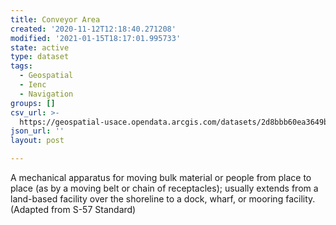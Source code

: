 ```yaml
---
title: Conveyor Area
created: '2020-11-12T12:18:40.271208'
modified: '2021-01-15T18:17:01.995733'
state: active
type: dataset
tags:
  - Geospatial
  - Ienc
  - Navigation
groups: []
csv_url: >-
  https://geospatial-usace.opendata.arcgis.com/datasets/2d8bbb60ea3649bfa22470fed4b07c4a_0.csv?outSR=%7B%22latestWkid%22%3A4326%2C%22wkid%22%3A4326%7D
json_url: ''
layout: post

---
```

A mechanical apparatus for moving bulk material or people from place to place (as by a moving belt or chain of receptacles); usually extends from a land-based facility over the shoreline to a dock, wharf, or mooring facility. (Adapted from S-57 Standard)
